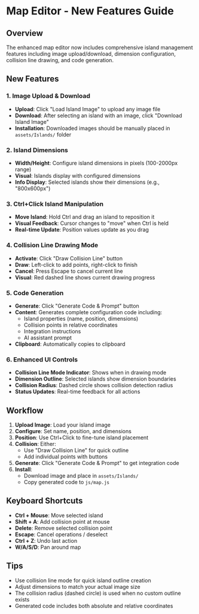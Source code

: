 # Map Editor - New Features Guide

## Overview
The enhanced map editor now includes comprehensive island management features including image upload/download, dimension configuration, collision line drawing, and code generation.

## New Features

### 1. Image Upload & Download
- **Upload**: Click "Load Island Image" to upload any image file
- **Download**: After selecting an island with an image, click "Download Island Image"
- **Installation**: Downloaded images should be manually placed in `assets/Islands/` folder

### 2. Island Dimensions
- **Width/Height**: Configure island dimensions in pixels (100-2000px range)
- **Visual**: Islands display with configured dimensions
- **Info Display**: Selected islands show their dimensions (e.g., "800x600px")

### 3. Ctrl+Click Island Manipulation
- **Move Island**: Hold Ctrl and drag an island to reposition it
- **Visual Feedback**: Cursor changes to "move" when Ctrl is held
- **Real-time Update**: Position values update as you drag

### 4. Collision Line Drawing Mode
- **Activate**: Click "Draw Collision Line" button
- **Draw**: Left-click to add points, right-click to finish
- **Cancel**: Press Escape to cancel current line
- **Visual**: Red dashed line shows current drawing progress

### 5. Code Generation
- **Generate**: Click "Generate Code & Prompt" button
- **Content**: Generates complete configuration code including:
  - Island properties (name, position, dimensions)
  - Collision points in relative coordinates
  - Integration instructions
  - AI assistant prompt
- **Clipboard**: Automatically copies to clipboard

### 6. Enhanced UI Controls
- **Collision Line Mode Indicator**: Shows when in drawing mode
- **Dimension Outline**: Selected islands show dimension boundaries
- **Collision Radius**: Dashed circle shows collision detection radius
- **Status Updates**: Real-time feedback for all actions

## Workflow

1. **Upload Image**: Load your island image
2. **Configure**: Set name, position, and dimensions
3. **Position**: Use Ctrl+Click to fine-tune island placement
4. **Collision**: Either:
   - Use "Draw Collision Line" for quick outline
   - Add individual points with buttons
5. **Generate**: Click "Generate Code & Prompt" to get integration code
6. **Install**: 
   - Download image and place in `assets/Islands/`
   - Copy generated code to `js/map.js`

## Keyboard Shortcuts
- **Ctrl + Mouse**: Move selected island
- **Shift + A**: Add collision point at mouse
- **Delete**: Remove selected collision point
- **Escape**: Cancel operations / deselect
- **Ctrl + Z**: Undo last action
- **W/A/S/D**: Pan around map

## Tips
- Use collision line mode for quick island outline creation
- Adjust dimensions to match your actual image size
- The collision radius (dashed circle) is used when no custom outline exists
- Generated code includes both absolute and relative coordinates